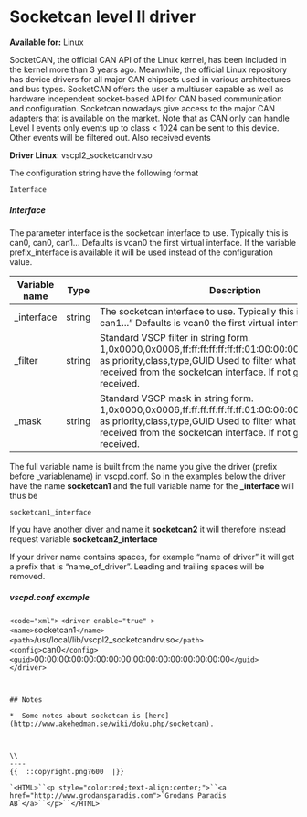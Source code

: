 # Socketcan level II driver

**Available for:** Linux

SocketCAN, the official CAN API of the Linux kernel, has been included in the kernel more than 3 years ago. Meanwhile, the official Linux repository has device drivers for all major CAN chipsets used in various architectures and bus types. SocketCAN offers the user a multiuser capable as well as hardware independent socket-based API for CAN based communication and configuration. Socketcan nowadays give access to the major CAN adapters that is available on the market. Note that as CAN only can handle Level I events only events up to class < 1024 can be sent to this device. Other events will be filtered out. Also received events 

**Driver Linux**: vscpl2_socketcandrv.so

The configuration string have the following format

    Interface

##### Interface

The parameter interface is the socketcan interface to use. Typically this is can0, can0, can1... Defaults is vcan0 the first virtual interface. If the variable prefix_interface is available it will be used instead of the configuration value. 

 | Variable name | Type   | Description                                                                                                                                                                                                                                     | 
 | ------------- | ----   | -----------                                                                                                                                                                                                                                     | 
 | _interface    | string | The socketcan interface to use. Typically this is “can0, can0, can1...” Defaults is vcan0 the first virtual interface.                                                                                                                      | 
 | _filter       | string | Standard VSCP filter in string form. 1,0x0000,0x0006,ff:ff:ff:ff:ff:ff:ff:01:00:00:00:00:00:00:00:00 as priority,class,type,GUID Used to filter what events that is received from the socketcan interface. If not give all events are received. | 
 | _mask         | string | Standard VSCP mask in string form. 1,0x0000,0x0006,ff:ff:ff:ff:ff:ff:ff:01:00:00:00:00:00:00:00:00 as priority,class,type,GUID Used to filter what events that is received from the socketcan interface. If not give all events are received.   | 

The full variable name is built from the name you give the driver (prefix before _variablename) in vscpd.conf. So in the examples below the driver have the name **socketcan1** and the full variable name for the **_interface** will thus be

    socketcan1_interface

If you have another diver and name it  **socketcan2** it will therefore instead request variable **socketcan2_interface**

If your driver name contains spaces, for example “name of driver” it will get a prefix that is “name_of_driver”. Leading and trailing spaces will be removed. 

##### vscpd.conf example

`<code="xml">`
`<driver enable="true" >`                 
    `<name>`socketcan1`</name>`                 
    `<path>`/usr/local/lib/vscpl2_socketcandrv.so`</path>`                 
    `<config>`can0`</config>`                 
    `<guid>`00:00:00:00:00:00:00:00:00:00:00:00:00:00:00:00`</guid>`            
`</driver>`
```


## Notes

*  Some notes about socketcan is [here](http://www.akehedman.se/wiki/doku.php/socketcan). 



\\ 
----
{{  ::copyright.png?600  |}}

`<HTML>``<p style="color:red;text-align:center;">``<a href="http://www.grodansparadis.com">`Grodans Paradis AB`</a>``</p>``</HTML>`
